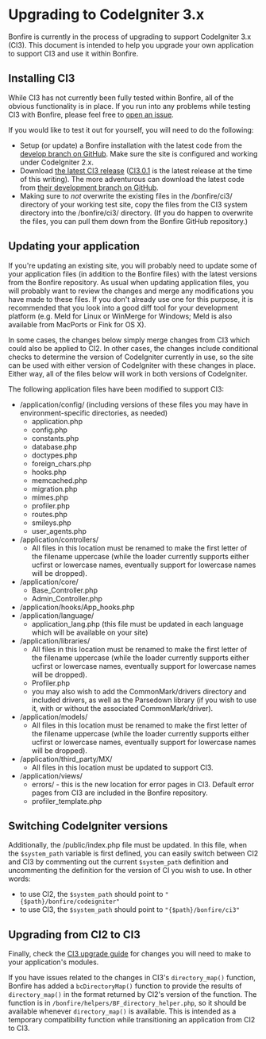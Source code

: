 # Upgrading to CodeIgniter 3.x

Bonfire is currently in the process of upgrading to support CodeIgniter 3.x (CI3).
This document is intended to help you upgrade your own application to support CI3 and use it within Bonfire.

## Installing CI3

While CI3 has not currently been fully tested within Bonfire, all of the obvious functionality is in place.
If you run into any problems while testing CI3 with Bonfire, please feel free to [open an issue](https://github.com/ci-bonfire/Bonfire/issues).

If you would like to test it out for yourself, you will need to do the following:
- Setup (or update) a Bonfire installation with the latest code from the [develop branch on GitHub](https://github.com/ci-bonfire/Bonfire). Make sure the site is configured and working under CodeIgniter 2.x.
- Download [the latest CI3 release](http://www.codeigniter.com/download) ([CI3.0.1](https://github.com/bcit-ci/CodeIgniter/archive/3.0.1.zip) is the latest release at the time of this writing). The more adventurous can download the latest code from [their development branch on GitHub](https://github.com/bcit-ci/CodeIgniter).
- Making sure to *not* overwrite the existing files in the /bonfire/ci3/ directory of your working test site, copy the files from the CI3 system directory into the /bonfire/ci3/ directory. (If you do happen to overwrite the files, you can pull them down from the Bonfire GitHub repository.)

## Updating your application

If you're updating an existing site, you will probably need to update some of your application files (in addition to the Bonfire files) with the latest versions from the Bonfire repository.
As usual when updating application files, you will probably want to review the changes and merge any modifications you have made to these files.
If you don't already use one for this purpose, it is recommended that you look into a good diff tool for your development platform (e.g. Meld for Linux or WinMerge for Windows; Meld is also available from MacPorts or Fink for OS X).

In some cases, the changes below simply merge changes from CI3 which could also be applied to CI2.
In other cases, the changes include conditional checks to determine the version of CodeIgniter currently in use, so the site can be used with either version of CodeIgniter with these changes in place.
Either way, all of the files below will work in both versions of CodeIgniter.

The following application files have been modified to support CI3:
- /application/config/ (including versions of these files you may have in environment-specific directories, as needed)
    - application.php
    - config.php
    - constants.php
    - database.php
    - doctypes.php
    - foreign_chars.php
    - hooks.php
    - memcached.php
    - migration.php
    - mimes.php
    - profiler.php
    - routes.php
    - smileys.php
    - user_agents.php
- /application/controllers/
    - All files in this location must be renamed to make the first letter of the filename uppercase (while the loader currently supports either ucfirst or lowercase names, eventually support for lowercase names will be dropped).
- /application/core/
    - Base_Controller.php
    - Admin_Controller.php
- /application/hooks/App_hooks.php
- /application/language/
    - application_lang.php (this file must be updated in each language which will be available on your site)
- /application/libraries/
    - All files in this location must be renamed to make the first letter of the filename uppercase (while the loader currently supports either ucfirst or lowercase names, eventually support for lowercase names will be dropped).
    - Profiler.php
    - you may also wish to add the CommonMark/drivers directory and included drivers, as well as the Parsedown library (if you wish to use it, with or without the associated CommonMark/driver).
- /application/models/
    - All files in this location must be renamed to make the first letter of the filename uppercase (while the loader currently supports either ucfirst or lowercase names, eventually support for lowercase names will be dropped).
- /application/third_party/MX/
    - All files in this location must be updated to support CI3.
- /application/views/
    - errors/ - this is the new location for error pages in CI3. Default error pages from CI3 are included in the Bonfire repository.
    - profiler_template.php

## Switching CodeIgniter versions

Additionally, the /public/index.php file must be updated.
In this file, when the `$system_path` variable is first defined, you can easily switch between CI2 and CI3 by commenting out the current `$system_path` definition and uncommenting the definition for the version of CI you wish to use.
In other words:
- to use CI2, the `$system_path` should point to `"{$path}/bonfire/codeigniter"`
- to use CI3, the `$system_path` should point to `"{$path}/bonfire/ci3"`

## Upgrading from CI2 to CI3

Finally, check the [CI3 upgrade guide](http://www.codeigniter.com/userguide3/installation/upgrade_300.html) for changes you will need to make to your application's modules.

If you have issues related to the changes in CI3's `directory_map()` function, Bonfire has added a `bcDirectoryMap()` function to provide the results of `directory_map()` in the format returned by CI2's version of the function.
The function is in `/bonfire/helpers/BF_directory_helper.php`, so it should be available whenever `directory_map()` is available.
This is intended as a temporary compatibility function while transitioning an application from CI2 to CI3.
